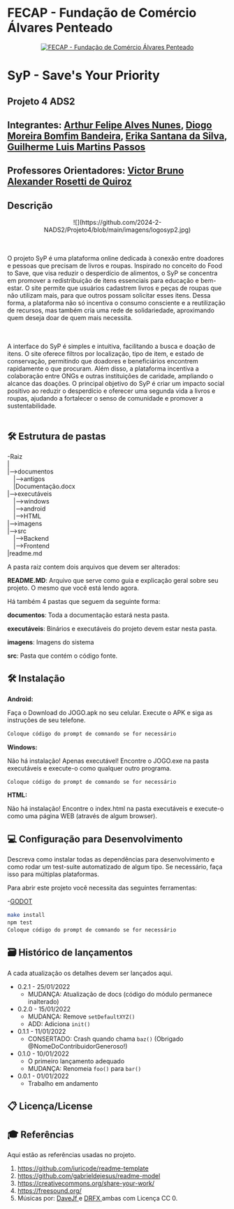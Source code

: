 # FECAP - Fundação de Comércio Álvares Penteado

<p align="center">
<a href= "https://www.fecap.br/"><img src="https://encrypted-tbn0.gstatic.com/images?q=tbn:ANd9GcRhZPrRa89Kma0ZZogxm0pi-tCn_TLKeHGVxywp-LXAFGR3B1DPouAJYHgKZGV0XTEf4AE&usqp=CAU" alt="FECAP - Fundação de Comércio Álvares Penteado" border="0"></a>
</p>

# SyP - Save's Your Priority

## Projeto 4 ADS2

## Integrantes: <a href="https://www.linkedin.com/in/artur-alves-3341a8226/">Arthur Felipe Alves Nunes</a>, <a href="https://www.linkedin.com/in/diogo-moreira-bomfim-bandeira-a83449227/">Diogo Moreira Bomfim Bandeira</a>, <a href="https://www.linkedin.com/in/erika-santana-da-silva-88744721b/">Erika Santana da Silva</a>, <a href="https://www.linkedin.com/in/guilherme-luis-martins-passos-6a1b78167/">Guilherme Luis Martins Passos</a>

## Professores Orientadores: <a href="https://www.linkedin.com/in/victorbarq/">Victor Bruno Alexander Rosetti de Quiroz</a>

## Descrição

<p align="center">
![](https://github.com/2024-2-NADS2/Projeto4/blob/main/imagens/logosyp2.jpg)




<br><br>
O projeto SyP é uma plataforma online dedicada à conexão entre doadores e pessoas que precisam de livros e roupas. Inspirado no conceito do Food to Save, que visa reduzir o desperdício de alimentos, o SyP se concentra em promover a redistribuição de itens essenciais para educação e bem-estar. O site permite que usuários cadastrem livros e peças de roupas que não utilizam mais, para que outros possam solicitar esses itens. Dessa forma, a plataforma não só incentiva o consumo consciente e a reutilização de recursos, mas também cria uma rede de solidariedade, aproximando quem deseja doar de quem mais necessita.

<br><br>
A interface do SyP é simples e intuitiva, facilitando a busca e doação de itens. O site oferece filtros por localização, tipo de item, e estado de conservação, permitindo que doadores e beneficiários encontrem rapidamente o que procuram. Além disso, a plataforma incentiva a colaboração entre ONGs e outras instituições de caridade, ampliando o alcance das doações. O principal objetivo do SyP é criar um impacto social positivo ao reduzir o desperdício e oferecer uma segunda vida a livros e roupas, ajudando a fortalecer o senso de comunidade e promover a sustentabilidade.
<br><br>

## 🛠 Estrutura de pastas

-Raiz<br>
|<br>
|-->documentos<br>
  &emsp;|-->antigos<br>
  &emsp;|Documentação.docx<br>
|-->executáveis<br>
  &emsp;|-->windows<br>
  &emsp;|-->android<br>
  &emsp;|-->HTML<br>
|-->imagens<br>
|-->src<br>
  &emsp;|-->Backend<br>
  &emsp;|-->Frontend<br>
|readme.md<br>

A pasta raiz contem dois arquivos que devem ser alterados:

<b>README.MD</b>: Arquivo que serve como guia e explicação geral sobre seu projeto. O mesmo que você está lendo agora.

Há também 4 pastas que seguem da seguinte forma:

<b>documentos</b>: Toda a documentação estará nesta pasta.

<b>executáveis</b>: Binários e executáveis do projeto devem estar nesta pasta.

<b>imagens</b>: Imagens do sistema

<b>src</b>: Pasta que contém o código fonte.

## 🛠 Instalação

<b>Android:</b>

Faça o Download do JOGO.apk no seu celular.
Execute o APK e siga as instruções de seu telefone.

```sh
Coloque código do prompt de comnando se for necessário
```

<b>Windows:</b>

Não há instalação! Apenas executável!
Encontre o JOGO.exe na pasta executáveis e execute-o como qualquer outro programa.

```sh
Coloque código do prompt de comnando se for necessário
```

<b>HTML:</b>

Não há instalação!
Encontre o index.html na pasta executáveis e execute-o como uma página WEB (através de algum browser).

## 💻 Configuração para Desenvolvimento

Descreva como instalar todas as dependências para desenvolvimento e como rodar um test-suite automatizado de algum tipo. Se necessário, faça isso para múltiplas plataformas.

Para abrir este projeto você necessita das seguintes ferramentas:

-<a href="https://godotengine.org/download">GODOT</a>

```sh
make install
npm test
Coloque código do prompt de comnando se for necessário
```

## 🗃 Histórico de lançamentos

A cada atualização os detalhes devem ser lançados aqui.

* 0.2.1 - 25/01/2022
    * MUDANÇA: Atualização de docs (código do módulo permanece inalterado)
* 0.2.0 - 15/01/2022
    * MUDANÇA: Remove `setDefaultXYZ()`
    * ADD: Adiciona `init()`
* 0.1.1 - 11/01/2022
    * CONSERTADO: Crash quando chama `baz()` (Obrigado @NomeDoContribuidorGeneroso!)
* 0.1.0 - 10/01/2022
    * O primeiro lançamento adequado
    * MUDANÇA: Renomeia `foo()` para `bar()`
* 0.0.1 - 01/01/2022
    * Trabalho em andamento

## 📋 Licença/License


## 🎓 Referências

Aqui estão as referências usadas no projeto.

1. <https://github.com/iuricode/readme-template>
2. <https://github.com/gabrieldejesus/readme-model>
3. <https://creativecommons.org/share-your-work/>
4. <https://freesound.org/>
5. Músicas por: <a href="https://freesound.org/people/DaveJf/sounds/616544/"> DaveJf </a> e <a href="https://freesound.org/people/DRFX/sounds/338986/"> DRFX </a> ambas com Licença CC 0.
